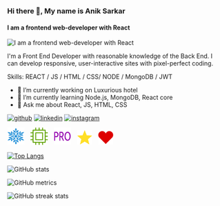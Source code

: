 ### Hi there 👋, My name is Anik Sarkar
#### I am a  frontend web-developer with React
![I am a  frontend web-developer with React](https://i.postimg.cc/CKJKkCMP/Blue-Green-and-White-Modern-Tech-Web-Developer-Linked-In-Banner.png)

I'm a Front End Developer with reasonable knowledge of the Back End. I can develop responsive, user-interactive sites with pixel-perfect coding.

Skills: REACT / JS / HTML / CSS/ NODE / MongoDB / JWT

- 🔭 I’m currently working on Luxurious hotel 
- 🌱 I’m currently learning Node.js, MongoDB, React core 
- 💬 Ask me about React, JS, HTML, CSS 


[<img src='https://cdn.jsdelivr.net/npm/simple-icons@3.0.1/icons/github.svg' alt='github' height='40'>](https://github.com/oonik)  [<img src='https://cdn.jsdelivr.net/npm/simple-icons@3.0.1/icons/linkedin.svg' alt='linkedin' height='40'>](https://www.linkedin.com/in/anik-sarkar-21457b244/)  [<img src='https://cdn.jsdelivr.net/npm/simple-icons@3.0.1/icons/instagram.svg' alt='instagram' height='40'>](https://www.instagram.com/aniksarkar347/)  

<a href='https://archiveprogram.github.com/'><img src='https://raw.githubusercontent.com/acervenky/animated-github-badges/master/assets/acbadge.gif' width='40' height='40'></a> <a href='https://docs.github.com/en/developers'><img src='https://raw.githubusercontent.com/acervenky/animated-github-badges/master/assets/devbadge.gif' width='40' height='40'></a> <a href='https://github.com/pricing'><img src='https://raw.githubusercontent.com/acervenky/animated-github-badges/master/assets/pro.gif' width='40' height='40'></a> <a href='https://stars.github.com/'><img src='https://raw.githubusercontent.com/acervenky/animated-github-badges/master/assets/starbadge.gif' width='35' height='35'></a> <a href='https://docs.github.com/en/github/supporting-the-open-source-community-with-github-sponsors'><img src='https://raw.githubusercontent.com/acervenky/animated-github-badges/master/assets/sponsorbadge.gif' width='35' height='35'></a> 

[![Top Langs](https://github-readme-stats.vercel.app/api/top-langs/?username=oonik)](https://github.com/anuraghazra/github-readme-stats)

![GitHub stats](https://github-readme-stats.vercel.app/api?username=oonik&show_icons=true&count_private=true)  

![GitHub metrics](https://metrics.lecoq.io/oonik)  

![GitHub streak stats](https://streak-stats.demolab.com/?user=oonik)  


